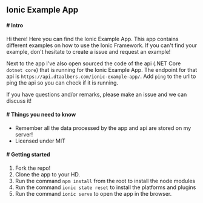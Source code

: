 ## Ionic Example App

#### # Intro

Hi there! Here you can find the Ionic Example App. This app contains different examples on how to use the Ionic Framework. If you can't find your example, don't hesitate to create a issue and request an example!

Next to the app I've also open sourced the code of the api (.NET Core `dotnet core`) that is running for the Ionic Example App. The endpoint for that api is `https://api.dtaalbers.com/ionic-example-app/`. Add `ping` to the url to ping the api so you can check if it is running.

If you have questions and/or remarks, please make an issue and we can discuss it! 

#### # Things you need to know
* Remember all the data processed by the app and api are stored on my server!
* Licensed under MIT

#### # Getting started

1. Fork the repo!
2. Clone the app to your HD.
3. Run the command `npm install` from the root to install the node modules
4. Run the command `ionic state reset` to install the platforms and plugins
5. Run the command `ionic serve` to open the app in the browser.
